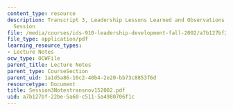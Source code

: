 ```yaml
---
content_type: resource
description: Transcript 3, Leadership Lessons Learned and Observations Since Last
  Session
file: /media/courses/ids-910-leadership-development-fall-2002/a7b127bf22be5a60c5115a4980706f1c_Session3Notestransnov152002.pdf
file_type: application/pdf
learning_resource_types:
- Lecture Notes
ocw_type: OCWFile
parent_title: Lecture Notes
parent_type: CourseSection
parent_uid: 1a1d5a86-10c2-40b4-2e20-bb73c8853f6d
resourcetype: Document
title: Session3Notestransnov152002.pdf
uid: a7b127bf-22be-5a60-c511-5a4980706f1c
---
```

